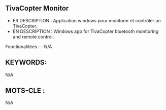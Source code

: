 TivaCopter Monitor
------------------

- FR DESCRIPTION : Application windows pour monitorer et contrôler un TivaCopter.
- EN DESCRIPTION : Windows app for TivaCopter bluetooth monitoring and remote control.

Fonctionalitées :
	- N/A

KEYWORDS:
---------

N/A

MOTS-CLE :
----------

N/A